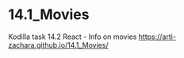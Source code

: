 # 14.1_Movies
Kodilla task 14.2 React - Info on movies 
https://arti-zachara.github.io/14.1_Movies/
